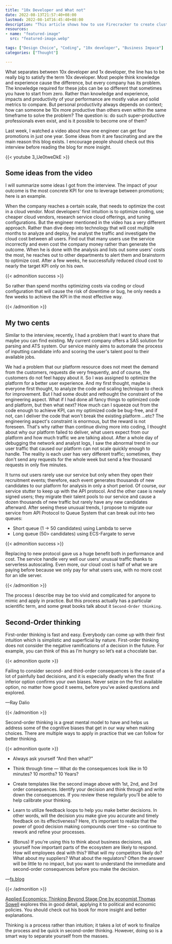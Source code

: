 ```yaml
---
title: "10x Developer and What not"
date: 2022-08-13T21:57:40+08:00
lastmod: 2022-08-14T16:45:40+08:00
description: "This article shows how to use Firecracker to create cluster VMs with container."
resources:
- name: "featured-image"
  src: "featured-image.webp"

tags: ["Design Choice", "Coding", "10x developer", "Business Impace"]
categories: ["Thought"]

---
```


What separates between 10x developer and 1x developer, the line has to be really big to satisfy the term 10x developer. Most people think knowledge and experience cause the difference, but every company has its problem. The knowledge required for these jobs can be so different that sometimes you have to start from zero. Rather than knowledge and experience, impacts and productivity of your performance are mostly value and solid metrics to compare. But personal productivity always depends on context; how can someone be 10x more productive than others even within the same timeframe to solve the problem? The question is: do such super-productive professionals even exist, and is it possible to become one of them?

<!--more-->

Last week, I watched a video about how one engineer can get four promotions in just one year. Some ideas from it are fascinating and are the main reason this blog exists. I encourage people should check out this interview before reading the blog for more insight.

{{< youtube 3_Ue0tweDkE >}}

## Some ideas from the video

I will summarize some ideas I got from the interview. The impact of your outcome is the most concrete KPI for one to leverage between promotions; here is an example.

When the company reaches a certain scale, that needs to optimize the cost in a cloud vendor. Most developers' first intuition is to optimize coding, use cheaper cloud vendors, research service cloud offerings, and tuning configurations. But the engineer mentioned in the video has a very different approach. Rather than dive deep into technology that will cost multiple months to analyze and deploy, he analyst the traffic and investigate the cloud cost between all users. Find out that many users use the service incorrectly and even cost the company money rather than generate the outcome. When he is done with the analysis and lists out some users' costs the most, he reaches out to other departments to alert them and brainstorm to optimize cost. After a few weeks, he successfully reduced cloud cost to nearly the target KPI only on his own.

{{< admonition success >}}

So rather than spend months optimizing costs via coding or cloud configuration that will cause the risk of downtime or bug, he only needs a few weeks to achieve the KPI in the most effective way.

{{< /admonition >}}

## My two cents

Similar to the interview, recently, I had a problem that I want to share that maybe you can find existing. My current company offers a SAS solution for parsing and ATS system. Our service mainly aims to automate the process of inputting candidate info and scoring the user's talent pool to their available jobs.

We had a problem that our platform resource does not meet the demand from the customers, requests die very frequently, and of course, the customers do not feel happy about it. So I was assigned to optimize the platform for a better user experience. And my first thought, maybe is everyone first thought, to analyze the code and scaling technique to check for improvement. But I had some doubt and rethought the constraint of the engineering aspect. What if I had done all fancy things to optimized code and platform, but then what next? How much can I squeeze out from the code enough to achieve KPI, can my optimized code be bug-free, and if not, can I deliver the code that won't break the existing platform ...etc? The engineering aspect's constraint is enormous, but the reward is not foreseen. That's why rather than continue diving more into coding, I thought about why our platform failed to deliver, what users expect from our platform and how much traffic we are talking about. After a whole day of debugging the network and analyst logs, I saw the abnormal trend in our user traffic that caused our platform can not scale quickly enough to handle. The reality is each user has very different traffic; sometimes, they don't send any requests for the whole week but send a few thousand requests in only five minutes.

It turns out users rarely use our service but only when they open their recruitment events; therefore, each event generates thousands of new candidates to our platform for analysis in only a short period. Of course, our service stutter to keep up with the API protocol. And the other case is newly signed users; they migrate their talent pools to our service and cause a dozen thousands of new traffic but rarely have any new candidates afterward. After seeing these unusual trends, I propose to migrate our service from API Protocol to Queue System that can break out into two queues:

- Short queue (1 -> 50 candidates) using Lambda to serve
- Long queue (50> candidates) using ECS-Fargate to serve

{{< admonition success >}}

Replacing to new protocol gave us a huge benefit both in performance and cost. The service handle very well our users' unusual traffic thanks to serverless autoscaling. Even more, our cloud cost is half of what we are paying before because we only pay for what users use, with no more cost for an idle server.

{{< /admonition >}}

The process I describe may be too vivid and complicated for anyone to mimic and apply in practice. But this process actually has a particular scientific term, and some great books talk about it `Second-Order thinking`.

## Second-Order thinking

First-order thinking is fast and easy. Everybody can come up with their first intuition which is simplistic and superficial by nature. First-order thinking does not consider the negative ramifications of a decision in the future. For example, you can think of this as I’m hungry so let’s eat a chocolate bar.

{{< admonition quote >}}

Failing to consider second- and third-order consequences is the cause of a lot of painfully bad decisions, and it is especially deadly when the first inferior option confirms your own biases. Never seize on the first available option, no matter how good it seems, before you’ve asked questions and explored.

—Ray Dalio

{{< /admonition >}}

Second-order thinking is a great mental model to have and helps us address some of the cognitive biases that get in our way when making choices. There are multiple ways to apply in practice that we can follow for better thinking.

{{< admonition quote >}}

- Always ask yourself “And then what?”

- Think through time — What do the consequences look like in 10 minutes? 10 months? 10 Years?

- Create templates like the second image above with 1st, 2nd, and 3rd order consequences. Identify your decision and think through and write down the consequences. If you review these regularly you’ll be able to help calibrate your thinking.

- Learn to utilize feedback loops to help you make better decisions. In other words, will the decision you make give you accurate and timely feedback on its effectiveness? Here, it’s important to realize that the power of good decision making compounds over time – so continue to rework and refine your processes.

- (Bonus) If you’re using this to think about business decisions, ask yourself how important parts of the ecosystem are likely to respond. How will employees deal with this? What will my competitors likely do? What about my suppliers? What about the regulators? Often the answer will be little to no impact, but you want to understand the immediate and second-order consequences before you make the decision.

—[fs.blog](https://fs.blog/second-order-thinking/)

{{< /admonition >}}

[Applied Economics: Thinking Beyond Stage One by economist Thomas Sowell](https://www.amazon.com/Applied-Economics-Thinking-Beyond-Stage/dp/0465003451) explores this in good detail, applying it to political and economic policies. You should check out his book for more insight and better explanations.

Thinking is a process rather than intuition; it takes a lot of work to finalize the process and be quick in second-order thinking. However, doing so is a smart way to separate yourself from the masses.
